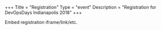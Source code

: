 +++
Title = "Registration"
Type = "event"
Description = "Registration for DevOpsDays Indianapolis 2018"
+++

<div style="width:100%; text-align:left;">

Embed registration iframe/link/etc.
</div></div>
</div>
